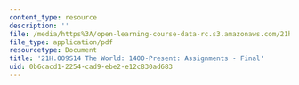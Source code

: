 ```yaml
---
content_type: resource
description: ''
file: /media/https%3A/open-learning-course-data-rc.s3.amazonaws.com/21h-009-the-world-1400-present-spring-2014/0b6cacd12254cad9ebe2e12c830ad683_MIT21H_009S14_FinalAssign.pdf
file_type: application/pdf
resourcetype: Document
title: '21H.009S14 The World: 1400-Present: Assignments - Final'
uid: 0b6cacd1-2254-cad9-ebe2-e12c830ad683
---
```

